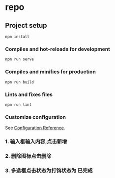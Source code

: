 # repo

## Project setup
```
npm install
```

### Compiles and hot-reloads for development
```
npm run serve
```

### Compiles and minifies for production
```
npm run build
```

### Lints and fixes files
```
npm run lint
```

### Customize configuration
See [Configuration Reference](https://cli.vuejs.org/config/).

### 1. 输入框输入内容,点击新增
### 2. 删除图标点击删除
### 3. 多选框点击状态为打钩状态为 已完成